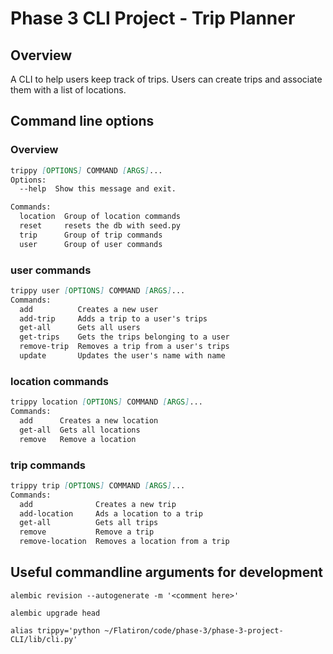 # Phase 3 CLI Project - Trip Planner

## Overview

A CLI to help users keep track of trips. Users can create trips and associate them with a list of locations.

## Command line options

### Overview

```markdown
trippy [OPTIONS] COMMAND [ARGS]...
Options:
  --help  Show this message and exit.

Commands:
  location  Group of location commands
  reset     resets the db with seed.py
  trip      Group of trip commands
  user      Group of user commands
```

### user commands

```markdown
trippy user [OPTIONS] COMMAND [ARGS]...
Commands:
  add          Creates a new user
  add-trip     Adds a trip to a user's trips
  get-all      Gets all users
  get-trips    Gets the trips belonging to a user
  remove-trip  Removes a trip from a user's trips
  update       Updates the user's name with name
```

### location commands

```markdown
trippy location [OPTIONS] COMMAND [ARGS]...
Commands:
  add      Creates a new location
  get-all  Gets all locations
  remove   Remove a location
```

### trip commands

```markdown
trippy trip [OPTIONS] COMMAND [ARGS]...
Commands:
  add              Creates a new trip
  add-location     Ads a location to a trip
  get-all          Gets all trips
  remove           Remove a trip
  remove-location  Removes a location from a trip
```

## Useful commandline arguments for development

```shell
alembic revision --autogenerate -m '<comment here>'
```

```shell
alembic upgrade head
```

```shell
alias trippy='python ~/Flatiron/code/phase-3/phase-3-project-CLI/lib/cli.py'
```
